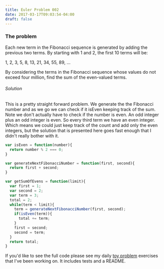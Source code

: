 ```yaml
---
title: Euler Problem 002
date: 2017-03-17T09:03:54-04:00
draft: false
---
```

### The problem

Each new term in the Fibonacci sequence is generated
by adding the previous two terms. By starting with 1 and 2,
the first 10 terms will be:

1, 2, 3, 5, 8, 13, 21, 34, 55, 89, ...

By considering the terms in the Fibonacci sequence
whose values do not exceed four million, find
the sum of the even-valued terms.


###### Solution ######

This is a pretty straight forward problem. We generate the the Fibonacci number and as we go we can check if it isEven keeping track of the sum. Note we don't actually have to check if the number is even. An odd integer plus an odd integer is even. So every third term we have an even integer. Which means we could just keep track of the count and add only the even integers, but the solution that is presented here goes fast enough that I didn't really bother with it.

```javascript
var isEven = function(number){
  return number % 2 === 0;
}

var generateNextFibonacciNumber = function(first, second){
  return first + second;
}

var getSumOfEvens = function(limit){
  var first = 1;
  var second = 2;
  var term = 3;
  total = 2;
  while(term < limit){
    term = generateNextFibonacciNumber(first, second);
    if(isEven(term)){
      total += term;
    }
    first = second;
    second = term;
  }
  return total;
}
```

If you'd like to see the full code please see my daily [toy problem](https://github.com/charltonaustin/toy-problems/) exercises that I've been working on. It includes tests and a README.
